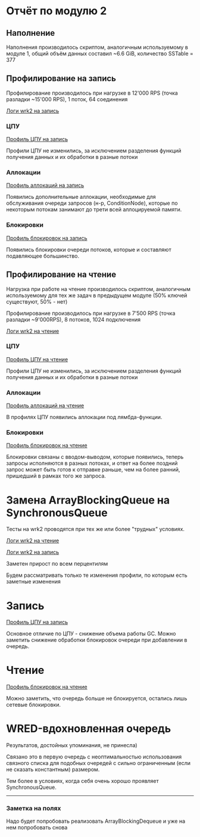 # Отчёт по модулю 2
## Наполнение
Наполнения производилось скриптом, аналогичным используемому
в модуле 1, общий объём данных составил ~6.6 GiB, количество
SSTable = 377

## Профилирование на запись
Профилирование производилось при нагрузке в 12'000 RPS
(точка разладки ~15'000 RPS), 1 поток, 64 соединения

[Логи wrk2 на запись](wrk_put.txt)

### ЦПУ
[Профиль ЦПУ на запись](profile_write_cpu.html)

Профили ЦПУ не изменились, за исключением разделения функций получения данных
и их обработки в разные потоки

### Аллокации
[Профиль аллокаций на запись](profile_write_alloc.html)

Появились дополнительные аллокации, необходимые для 
обслуживания очереди запросов
(н-р, ConditionNode), которые по некоторым потокам занимают
до трети всей аллоцируемой памяти.

### Блокировки
[Профиль блокировок на запись](profile_write_lock.html)

Появились блокировки очереди потоков, которые и составляют подавляющее большинство.

## Профилирование на чтение

Нагрузка при работе на чтение производилось скриптом, аналогичным используемому
для тех же задач в предыдущем модуле (50% ключей существуют, 50% - нет)

Профилирование производилось при нагрузке в 7'500 RPS (точка разладки ~9'000RPS),
8 потоков, 1024 подключения

[Логи wrk2 на чтение](wrk_get.txt)

### ЦПУ 

[Профиль ЦПУ на чтение](profile_read_cpu.html)

Профили ЦПУ не изменились, за исключением разделения функций получения данных и их обработки в разные потоки

### Аллокации

[Профиль аллокаций на чтение](profile_read_alloc.html)

В профилях ЦПУ появились аллокации под лямбда-функции.

### Блокировки

[Профиль блокировок на чтение](profile_read_lock.html)

Блокировки связаны с вводом-выводом, которые появились, 
теперь запросы исполняются в разных потоках, и ответ на более поздний запрос может быть 
готов к отправке раньше, чем на более ранний, пришедший в рамках того же запроса.

# Замена ArrayBlockingQueue на SynchronousQueue

Тесты на wrk2 проводятся при тех же или более "трудных" условиях.

[Логи wrk2 на чтение](wrk_get_synchronous_queue.txt)

[Логи wrk2 на запись](wrk_put_synchronous_queue.txt)

Заметен прирост по всем перцентилям 

Будем рассматривать только те изменения профили, по которым есть заметные изменения

# Запись

[Профиль ЦПУ на запись](profile_write_cpu_sync_q.html)

Основное отличие по ЦПУ - снижение объема работы GC.
Можно заметить снижение обработки блокировок очереди при добавлении в очередь.

# Чтение 
[Профиль блокировок на чтение](profile_read_alloc_sync_q.html)

Можно заметить, что очередь больше не блокируется, остались лишь сетевые блокировки.


# WRED-вдохновленная очередь

Результатов, достойных упоминания, не принесла)

Связано это в первую очередь с неоптимальностью использования связного списка
для подобных очередей с сильно ограниченным (если не сказать константным) размером.

Тем более в условиях, когда себя очень хорошо проявляет SynchronousQueue.

---

### Заметка на полях

Надо будет попробовать реализовать ArrayBlockingDequeue и уже на нем попробовать снова
